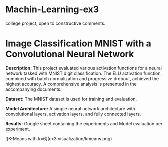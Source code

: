 # Machin-Learning-ex3
college project, open to constructive comments.

# Image Classification MNIST with a Convolutional Neural Network

**Description:**
This project evaluated various activation functions for a neural network tasked with MNIST digit classification.
The ELU activation function, combined with batch normalization and progressive dropout, achieved the highest accuracy.
A comprehensive analysis is presented in the accompanying documents.

**Dataset:**
The MNIST dataset is used for training and evaluation.

**Model Architecture:**
A simple neural network architecture with convolutional layers, activation layers, and fully connected layers.

**Results:**
Google sheet containing the experiments and Model evaluation per experiment.

![K-Means with k=6](ex3 visualization/kmeans.png)
